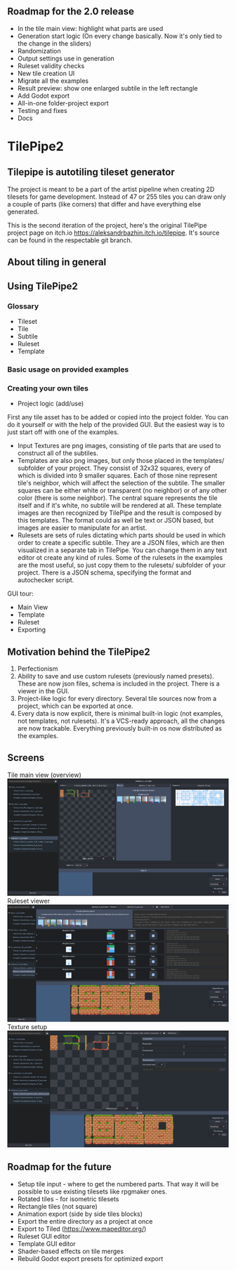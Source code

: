 
## Roadmap for the 2.0 release

- In the tile main view: highlight what parts are used
- Generation start logic (On every change basically. Now it's only tied to the change in the sliders)
- Randomization
- Output settings use in generation
- Ruleset validity checks
- New tile creation UI
- Migrate all the examples
- Result preview: show one enlarged subtile in the left rectangle
- Add Godot export
- All-in-one folder-project export
- Testing and fixes
- Docs

# TilePipe2
## Tilepipe is autotiling tileset generator

The project is meant to be a part of the artist pipeline when creating 2D tilesets for game development. Instead of 47 or 255 tiles you can draw only a couple of parts (like corners) that differ and have everything else generated.
 
This is the second iteration of the project, here's the original TilePipe project page on itch.io https://aleksandrbazhin.itch.io/tilepipe. It's source can be found in the respectable git branch.

## About tiling in general



## Using TilePipe2
### Glossary
- Tileset
- Tile
- Subtile
- Ruleset
- Template

### Basic usage on provided examples

### Creating your own tiles

- Project logic (add/use)

First any tile asset has to be added or copied into the project folder. You can do it yourself or with the help of the provided GUI. But the easiest way is to just start off with one of the examples.
- Input Textures are png images, consisting of tile parts that are used to construct all of the subtiles.
- Templates are also png images, but only those placed in the templates/ subfolder of your project. They consist of 32x32 squares, every of which is divided into 9 smaller squares. Each of those nine represent tile's neighbor, which will affect the selection of the subtile. The smaller squares can be either white or transparent (no neighbor) or of any other color (there is some neighbor). The central square represents the tile itself and if it's white, no subtile will be rendered at all. These template images are then recognized by TilePipe and the result is composed by this templates. The format could as well be text or JSON based, but images are easier to manipulate for an artist.
- Rulesets are sets of rules dictating which parts should be used in which order to create a specific subtile. They are a JSON files, which are then visualized in a separate tab in TilePipe. You can change them in any text editor ot create any kind of rules. Some of the rulesets in the examples are the most useful, so just copy them to the rulesets/ subfolder of your project. There is a JSON schema, specifying the format and autochecker script.


GUI tour:
- Main View 
- Template
- Ruleset
- Exporting







## Motivation behind the TilePipe2
1. Perfectionism
2. Ability to save and use custom rulesets (previously named presets). These are now json files, schema is included in the project. There is a viewer in the GUI.
3. Project-like logic for every directory. Several tile sources now from a project, which can be exported at once.
4. Every data is now explicit, there is minimal built-in logic (not examples, not templates, not rulesets). It's a VCS-ready approach, all the changes are now trackable. Everything previously built-in os now distributed as the examples.


## Screens
Tile main view (overview)
![Tile overview (unfinished)](Screen1.png)
Ruleset viewer
![Ruleset (unfinished)](Screen2.png)
Texture setup
![Texture settings (unfinished)](Screen3.png)


## Roadmap for the future
- Setup tile input - where to get the numbered parts. That way it will be possible to use existing tilesets like rpgmaker ones.
- Rotated tiles - for isometric tilesets
- Rectangle tiles (not square) 
- Animation export (side by side tiles blocks)
- Export the entire directory as a project at once
- Export to Tiled (https://www.mapeditor.org/)
- Ruleset GUI editor
- Template GUI editor
- Shader-based effects on tile merges
- Rebuild Godot export presets for optimized export